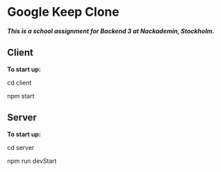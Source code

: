 # Google Keep Clone

***This is a school assignment for Backend 3 at Nackademin, Stockholm.***

## Client
**To start up:**

cd client

npm start

## Server
**To start up:**

cd server

npm run devStart